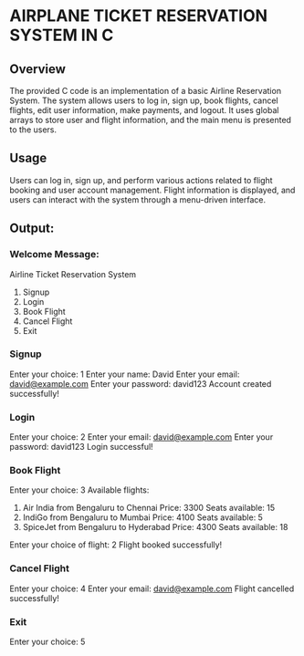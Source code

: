 # AIRPLANE TICKET RESERVATION SYSTEM IN C

## Overview
The provided C code is an implementation of a basic Airline Reservation System. The system allows users to log in, sign up, book flights, cancel flights, edit user information, make payments, and logout. 
It uses global arrays to store user and flight information, and the main menu is presented to the users.

## Usage

Users can log in, sign up, and perform various actions related to flight booking and user account management.
Flight information is displayed, and users can interact with the system through a menu-driven interface.

## Output:

### Welcome Message:
Airline Ticket Reservation System
1. Signup
2. Login
3. Book Flight
4. Cancel Flight
5. Exit

### Signup
Enter your choice: 1
Enter your name: David
Enter your email: david@example.com
Enter your password: david123
Account created successfully!

### Login
Enter your choice: 2
Enter your email: david@example.com
Enter your password: david123
Login successful!

### Book Flight
Enter your choice: 3
Available flights:
1. Air India from Bengaluru to Chennai Price: 3300 Seats available: 15
2. IndiGo from Bengaluru to Mumbai Price: 4100 Seats available: 5
3. SpiceJet from Bengaluru to Hyderabad Price: 4300 Seats available: 18

Enter your choice of flight: 2
Flight booked successfully!

### Cancel Flight
Enter your choice: 4
Enter your email: david@example.com
Flight cancelled successfully!

### Exit
Enter your choice: 5




